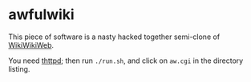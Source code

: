 # awfulwiki

This piece of software is a nasty hacked together semi-clone of [WikiWikiWeb](http://wiki.c2.com).

You need [thttpd](http://www.acme.com/software/thttpd/); then run `./run.sh`, and click on `aw.cgi` in the directory listing.
